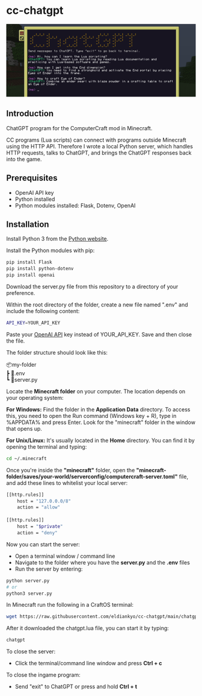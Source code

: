 # cc-chatgpt

![Cover Image](./cover.png)

## Introduction
  
ChatGPT program for the ComputerCraft mod in Minecraft.  
  
CC programs (Lua scripts) can connect with programs outside Minecraft using the HTTP API.
Therefore I wrote a local Python server, which handles HTTP requests, talks to ChatGPT, and brings the ChatGPT responses back into the game.
  
## Prerequisites
  
- OpenAI API key
- Python installed
- Python modules installed: Flask, Dotenv, OpenAI
  
## Installation
  
Install Python 3 from the [Python website](https://www.python.org/).  
  
Install the Python modules with pip:  
```bash
pip install Flask
pip install python-dotenv
pip install openai
```
  
Download the server.py file from this repository to a directory of your preference.
  
Within the root directory of the folder, create a new file named ".env" and include the following content:
```bash
API_KEY=YOUR_API_KEY
```
Paste your [OpenAI API](https://platform.openai.com/account/api-keys) key instead of YOUR_API_KEY. Save and then close the file.
  
The folder structure should look like this:  

📦my-folder  
 ┣ 📜.env  
 ┗ 📜server.py  
  
  
Locate the **Minecraft folder** on your computer. The location depends on your operating system:  
  
**For Windows:** Find the folder in the **Application Data** directory. To access this, you need to open the Run command (Windows key + R), type in %APPDATA% and press Enter. Look for the "minecraft" folder in the window that opens up.  
  
**For Unix/Linux:** It's usually located in the **Home** directory. You can find it by opening the terminal and typing:
```bash
cd ~/.minecraft
```
  
Once you're inside the **"minecraft"** folder, open the **"minecraft-folder/saves/your-world/serverconfig/computercraft-server.toml"** file, and add these lines to whitelist your local server:  
  
```bash
[[http.rules]]
	host = "127.0.0.0/8"
	action = "allow"
 
[[http.rules]]
	host = "$private"
	action = "deny"
```

Now you can start the server:
- Open a terminal window / command line
- Navigate to the folder where you have the **server.py** and the **.env** files
- Run the server by entering:
```bash
python server.py
# or
python3 server.py
```

In Minecraft run the following in a CraftOS terminal:
```bash
wget https://raw.githubusercontent.com/eldiankyo/cc-chatgpt/main/chatgpt.lua
```
After it downloaded the chatgpt.lua file, you can start it by typing:
```bash
chatgpt
```

To close the server:
  - Click the terminal/command line window and press **Ctrl + c**  
  
To close the ingame program:  
  - Send "exit" to ChatGPT or press and hold **Ctrl + t**

